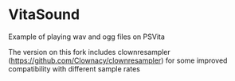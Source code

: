 # VitaSound
Example of playing wav and ogg files on PSVita

The version on this fork includes clownresampler (https://github.com/Clownacy/clownresampler) for some improved compatibility with different sample rates